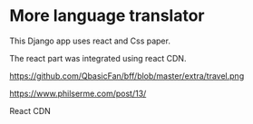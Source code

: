 # More language translator

This Django app uses react and Css paper.

The react part was integrated using react CDN.

https://github.com/QbasicFan/bff/blob/master/extra/travel.png


https://www.philserme.com/post/13/

React CDN

 <script src="https://unpkg.com/react@16/umd/react.production.min.js"></script>

 <script src="https://unpkg.com/react-dom@16/umd/react-dom.production.min.js"></script>

 <script src="https://unpkg.com/babel-standalone@6.15.0/babel.min.js"></script>


